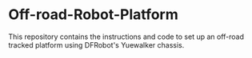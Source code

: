 # Off-road-Robot-Platform
This repository contains the instructions and code to set up an off-road tracked platform using DFRobot's Yuewalker chassis.
